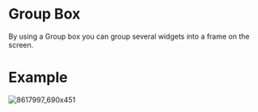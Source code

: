 # Group Box

By using a Group box you can group several widgets into a frame on the screen.

# Example

![8617997_690x451](upload://t7K3oKxsXqXnyKdndvkQznyWV0p.png)
